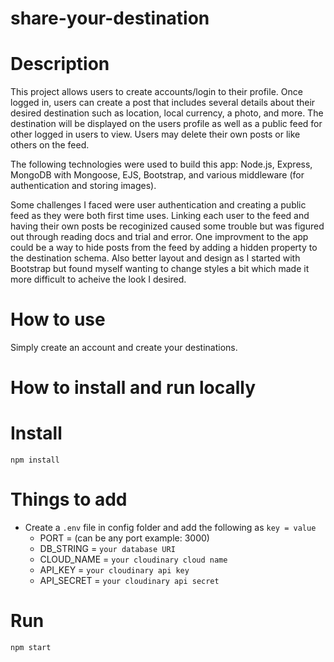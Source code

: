 # share-your-destination

# Description
  This project allows users to create accounts/login to their profile. Once logged in, users can create a post that includes several details about their desired destination such as location, local currency, a photo, and more. The destination will be displayed on the users profile as well as a public feed for other logged in users to view. Users may delete their own posts or like others on the feed.

  The following technologies were used to build this app: Node.js, Express, MongoDB with Mongoose, EJS, Bootstrap, and various middleware (for authentication and storing images).

  Some challenges I faced were user authentication and creating a public feed as they were both first time uses. Linking each user to the feed and having their own posts be recoginized caused some trouble but was figured out through reading docs and trial and error. One improvment to the app could be a way to hide posts from the feed by adding a hidden property to the destination schema. Also better layout and design as I started with Bootstrap but found myself wanting to change styles a bit which made it more difficult to acheive the look I desired.


# How to use 
  Simply create an account and create your destinations.

# How to install and run locally 

  # Install

  `npm install`

  # Things to add

  - Create a `.env` file in config folder and add the following as `key = value`
    - PORT = (can be any port example: 3000)
    - DB_STRING = `your database URI`
    - CLOUD_NAME = `your cloudinary cloud name`
    - API_KEY = `your cloudinary api key`
    - API_SECRET = `your cloudinary api secret`

  # Run

  `npm start`
